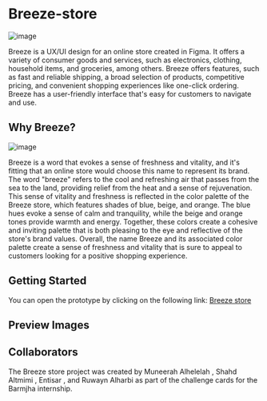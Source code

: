 # Breeze-store
![image](https://github.com/MuneerahAlhelelah/Breeze-store/assets/127988138/a702503f-cc8c-43ec-bfa0-230d097cdc13)

Breeze is a UX/UI design for an online store created in Figma. It offers a variety of consumer goods and services, such as electronics, clothing, household items, and groceries, among others. Breeze offers features, such as fast and reliable shipping, a broad selection of products, competitive pricing, and convenient shopping experiences like one-click ordering. Breeze has a user-friendly interface that's easy for customers to navigate and use.

## Why Breeze?
![image](https://github.com/MuneerahAlhelelah/Breeze-store/assets/127988138/d2bbcbe3-a28b-4380-a001-49c8586d2e6b)

Breeze is a word that evokes a sense of freshness and vitality, and it's fitting that an online store would choose this name to represent its brand. The word "breeze" refers to the cool and refreshing air that passes from the sea to the land, providing relief from the heat and a sense of rejuvenation. This sense of vitality and freshness is reflected in the color palette of the Breeze store, which features shades of blue, beige, and orange. The blue hues evoke a sense of calm and tranquility, while the beige and orange tones provide warmth and energy. Together, these colors create a cohesive and inviting palette that is both pleasing to the eye and reflective of the store's brand values. Overall, the name Breeze and its associated color palette create a sense of freshness and vitality that is sure to appeal to customers looking for a positive shopping experience.

## Getting Started
   You can open the prototype by clicking on the following link: [Breeze store]()
   
 ## Preview Images

 ## Collaborators
   The Breeze store project was created by Muneerah Alhelelah , Shahd Altmimi , Entisar , and Ruwayn Alharbi as part of the challenge cards for the Barmjha internship.
   
